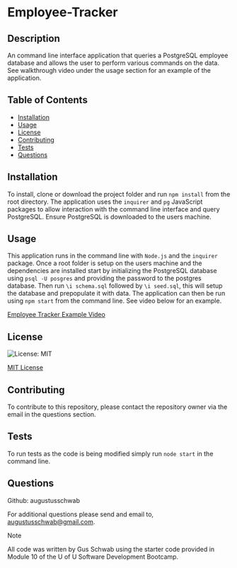 # Employee-Tracker

## Description
An command line interface application that queries a PostgreSQL employee database and allows the user to perform various commands on the data. See walkthrough video under the usage section for an example of the application.

## Table of Contents
  - [Installation](#installation)
  - [Usage](#usage)
  - [License](#license)
  - [Contributing](#contributing)
  - [Tests](#tests)
  - [Questions](#questions)
  
## Installation
To install, clone or download the project folder and run `npm install` from the root directory. The application uses the `inquirer` and `pg` JavaScript packages to allow interaction with the command line interface and query PostgreSQL. Ensure PostgreSQL is downloaded to the users machine.

## Usage
This application runs in the command line with `Node.js` and the `inquirer` package. Once a root folder is setup on the users machine and the dependencies are installed start by initializing the PostgreSQL database using `psql -U posgres` and providing the password to the postgres database. Then run `\i schema.sql` followed by `\i seed.sql`, this will setup the database and prepopulate it with data. The application can then be run using `npm start` from the command line. See video below for an example.

  [Employee Tracker Example Video](https://drive.google.com/file/d/1zOuDagC7ZivhvsSLGWIie8y_dfHMK5yA/view?usp=sharing)


## License
  ![License: MIT](https://img.shields.io/badge/License-MIT-yellow.svg)

[MIT License](https://opensource.org/licenses/MIT)
  
## Contributing
  To contribute to this repository, please contact the repository owner via the email in the questions section.
  
## Tests
  To run tests as the code is being modified simply run `node start` in the command line.
  
## Questions
  Github: augustusschwab
  
  For additional questions please send and email to, augustusschwab@gmail.com.
  
  
> [!NOTE]
  >All code was written by Gus Schwab using the starter code provided in Module 10 of the U of U Software Development Bootcamp.
